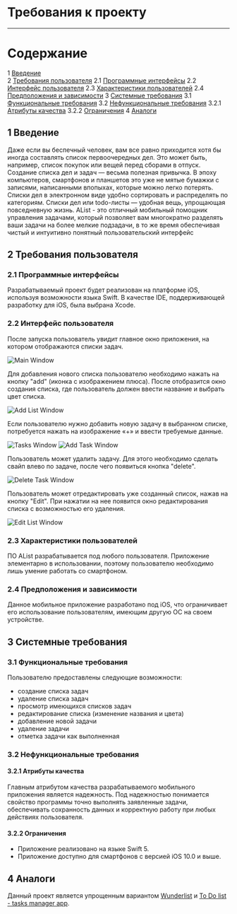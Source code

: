 # Требования к проекту
---

# Содержание
1 [Введение](#intro)  
2 [Требования пользователя](#user_requirements) 
2.1 [Программные интерфейсы](#programming_interface)
2.2 [Интерфейс пользователя](#user_interface)
2.3 [Характеристики пользователей](#user_specifications) 
2.4 [Предположения и зависимости](#assumptions_and_dependencies)
3 [Системные требования](#system_requirements)
3.1 [Функциональные требования](#functional_requirements)
3.2 [Нефункциональные требования](#non-functional_requirements)
3.2.1 [Атрибуты качества](#quality_attributes) 
3.2.2 [Ограничения](#restrictions)
4 [Аналоги](#analogues)

<a name="intro"/>

 ## 1 Введение
 
Даже если вы беспечный человек, вам все равно приходится хотя бы иногда составлять список первоочередных дел. Это может быть, например, список покупок или вещей перед сборами в отпуск. Создание списка дел и задач — весьма полезная привычка. В эпоху компьютеров, смартфонов и планшетов это уже не мятые бумажки с записями, написанными впопыхах, которые  можно легко потерять. Списки дел в электронном виде удобно сортировать и распределять по категориям. Списки дел или todo-листы — удобная вещь, упрощающая повседневную жизнь.
 AList - это отличный мобильный помощник управления задачами, который позволяет вам многократно разделять ваши задачи на более мелкие подзадачи, в то же время обеспечивая чистый и интуитивно понятный пользовательский интерфейс

<a name="user_requirements"/>

 ## 2 Требования пользователя

<a name="programming_interface"/>

 ### 2.1 Программные интерфейсы

 Разрабатываемый проект будет реализован на платформе iOS, используя возможности языка Swift. В качестве IDE, поддерживающей разработку для iOS, была выбрана Xcode.

<a name="user_interface"/>

 ### 2.2 Интерфейс пользователя

  После запуска пользователь увидит главное окно приложения, на котором отображаются списки задач. 

![Main Window](https://github.com/LoykoLina/AList/blob/master/Mockups/Main%20Window.png)

  Для добавления нового списка пользователю необходимо нажать на кнопку "add" (иконка с изображением плюса). После отобразится окно создания списка, где пользователь должен ввести название и выбрать цвет списка.

![Add List Window](https://github.com/LoykoLina/AList/blob/master/Mockups/Add%20List%20Window.png) 

  Если пользователю нужно добавить новую задачу в выбранном списке, потребуется нажать на изображение «+» и ввести требуемые данные.

![Tasks Window](https://github.com/LoykoLina/AList/blob/master/Mockups/Tasks%20Window.png)
![Add Task Window](https://github.com/LoykoLina/AList/blob/master/Mockups/Add%20Task%20Window.png)

Пользователь может удалить задачу. Для этого необходимо сделать свайп влево по задаче, после чего появиться кнопка "delete". 

![Delete Task Window](https://github.com/LoykoLina/AList/blob/master/Mockups/Delete%20Task%20Window.png)

  Пользователь может отредактировать уже созданный список, нажав на кнопку "Edit". При нажатии на нее появится окно редактирования списка с возможностью его удаления. 

![Edit List Window](https://github.com/LoykoLina/AList/blob/master/Mockups/Edit%20List%20Window.png)

<a name="user_specifications"/>

 ### 2.3 Характеристики пользователей

 ПО AList разрабатывается под любого пользователя. Приложение элементарно в использовании, поэтому пользователю необходимо лишь умение работать со смартфоном. 

<a name="assumptions_and_dependencies"/>

 ### 2.4 Предположения и зависимости

 Данное мобильное приложение разработано под iOS, что ограничивает его использование пользователям, имеющим другую ОС на своем устройстве.  
 
<a name="system_requirements"/>

 ## 3 Системные требования 

<a name="functional_requirements"/>

 ### 3.1 Функциональные требования

 Пользователю предоставлены следующие возможности:
- создание списка задач
- удаление списка задач
- просмотр имеющихся списков задач
- редактирование списка (изменение названия и цвета)
- добавление новой задачи
- удаление задачи 
- отметка задачи как выполненная

<a name="non-functional_requirements"/>

 ### 3.2 Нефункциональные требования

<a name="quality_attributes"/>

 #### 3.2.1 Атрибуты качества

 Главным атрибутом качества разрабатываемого мобильного приложения является надежность. Под надежностью понимается свойство программы точно выполнять заявленные задачи, обеспечивать сохранность данных и корректную работу при любых действиях пользователя.

<a name="restrictions"/>
 
 #### 3.2.2 Ограничения

 * Приложение реализовано на языке Swift 5. 
 * Приложение доступно для смартфонов с версией iOS 10.0 и выше.

<a name="analogues"/>

 ## 4 Аналоги

Данный проект является упрощенным вариантом [Wunderlist](https://www.wunderlist.com/home) и [To Do list - tasks manager app](https://apps.apple.com/by/app/to-do-list-tasks-manager-app/id1421116835). 
